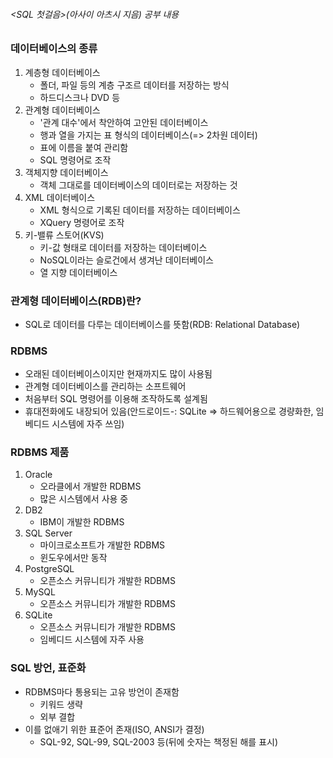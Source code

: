 ###### <SQL 첫걸음>(아사이 아츠시 지음) 공부 내용

### 데이터베이스의 종류
1. 계층형 데이터베이스
   * 폴더, 파일 등의 계층 구조르 데이터를 저장하는 방식
   * 하드디스크나 DVD 등
2. 관계형 데이터베이스
   * '관계 대수'에서 착안하여 고안된 데이터베이스
   * 행과 열을 가지는 표 형식의 데이터베이스(=> 2차원 데이터)
   * 표에 이름을 붙여 관리함
   * SQL 명령어로 조작
3. 객체지향 데이터베이스
   * 객체 그대로를 데이터베이스의 데이터로는 저장하는 것
4. XML 데이터베이스
   * XML 형식으로 기록된 데이터를 저장하는 데이터베이스
   * XQuery 명령어로 조작
5. 키-밸류 스토어(KVS)
   * 키-값 형태로 데이터를 저장하는 데이터베이스
   * NoSQL이라는 슬로건에서 생겨난 데이터베이스
   * 열 지향 데이터베이스

### 관계형 데이터베이스(RDB)란?
* SQL로 데이터를 다루는 데이터베이스를 뜻함(RDB: Relational Database)

### RDBMS
* 오래된 데이터베이스이지만 현재까지도 많이 사용됨
* 관계형 데이터베이스를 관리하는 소프트웨어
* 처음부터 SQL 명령어를 이용해 조작하도록 설계됨
* 휴대전화에도 내장되어 있음(안드로이드-: SQLite => 하드웨어용으로 경량화한, 임베디드 시스템에 자주 쓰임)

### RDBMS 제품
1. Oracle
   * 오라클에서 개발한 RDBMS
   * 많은 시스템에서 사용 중
2. DB2
   * IBM이 개발한 RDBMS
3. SQL Server
   * 마이크로소프트가 개발한 RDBMS
   * 윈도우에서만 동작
4. PostgreSQL
   * 오픈소스 커뮤니티가 개발한 RDBMS
5. MySQL
   * 오픈소스 커뮤니티가 개발한 RDBMS
6. SQLite
   * 오픈소스 커뮤니티가 개발한 RDBMS
   * 임베디드 시스템에 자주 사용

### SQL 방언, 표준화
* RDBMS마다 통용되는 고유 방언이 존재함
  * 키워드 생략
  * 외부 결합
* 이를 없애기 위한 표준어 존재(ISO, ANSI가 결정)
  * SQL-92, SQL-99, SQL-2003 등(뒤에 숫자는 책정된 해를 표시)